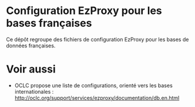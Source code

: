 Configuration EzProxy pour les bases françaises
======

Ce dépôt regroupe des fichiers de configuration EzProxy pour les bases de données françaises.

Voir aussi
======
* OCLC propose une liste de configurations, orienté vers les bases internationales : http://oclc.org/support/services/ezproxy/documentation/db.en.html
